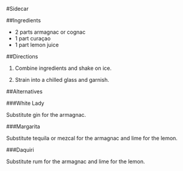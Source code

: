 #Sidecar

##Ingredients

- 2 parts armagnac or cognac
- 1 part curaçao
- 1 part lemon juice


##Directions

1. Combine ingredients and shake on ice.

2. Strain into a chilled glass and garnish.

##Alternatives

###White Lady

Substitute gin for the armagnac.

###Margarita

Substitute tequila or mezcal for the armagnac and lime for the lemon.

###Daquiri

Substitute rum for the armagnac and lime for the lemon.